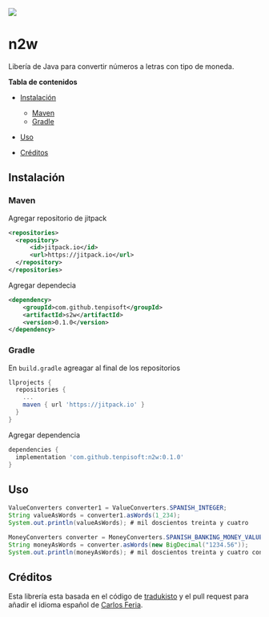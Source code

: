 [![](https://jitpack.io/v/tenpisoft/n2w.svg)](https://jitpack.io/#tenpisoft/n2w)

# n2w

Libería de Java para convertir números a letras con tipo de moneda.

**Tabla de contenidos**

- [Instalación](#instalación)

  - [Maven](#maven)
  - [Gradle](#gradle)

- [Uso](#uso)

- [Créditos](#créditos)

## Instalación

### Maven

Agregar repositorio de jitpack

```xml
<repositories>
  <repository>
      <id>jitpack.io</id>
      <url>https://jitpack.io</url>
  </repository>
</repositories>
```

Agregar dependecia

```xml
<dependency>
    <groupId>com.github.tenpisoft</groupId>
    <artifactId>s2w</artifactId>
    <version>0.1.0</version>
</dependency>
```

### Gradle

En `build.gradle` agreagar al final de los repositorios

```groovy
llprojects {
  repositories {
    ...
    maven { url 'https://jitpack.io' }
  }
}
```

Agregar dependencia

```groovy
dependencies {
  implementation 'com.github.tenpisoft:n2w:0.1.0'
}
```

## Uso

```java
ValueConverters converter1 = ValueConverters.SPANISH_INTEGER;
String valueAsWords = converter1.asWords(1_234);
System.out.println(valueAsWords); # mil doscientos treinta y cuatro
```

```java
MoneyConverters converter = MoneyConverters.SPANISH_BANKING_MONEY_VALUE;
String moneyAsWords = converter.asWords(new BigDecimal("1234.56"));
System.out.println(moneyAsWords); # mil doscientos treinta y cuatro con 56/100
```

## Créditos

Esta librería esta basada en el código de [tradukisto](https://github.com/allegro/tradukisto) y el pull request para añadir el idioma español de [Carlos Feria](https://github.com/carlosthe19916).
